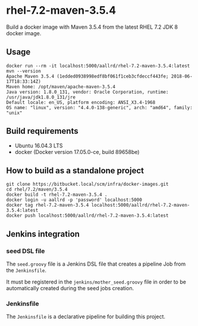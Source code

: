 # rhel-7.2-maven-3.5.4

Build a docker image with Maven 3.5.4 from the latest RHEL 7.2 JDK 8 docker image.

## Usage

```
docker run --rm -it localhost:5000/aallrd/rhel-7.2-maven-3.5.4:latest mvn --version
Apache Maven 3.5.4 (1edded0938998edf8bf061f1ceb3cfdeccf443fe; 2018-06-17T18:33:14Z)
Maven home: /opt/maven/apache-maven-3.5.4
Java version: 1.8.0_131, vendor: Oracle Corporation, runtime: /usr/java/jdk1.8.0_131/jre
Default locale: en_US, platform encoding: ANSI_X3.4-1968
OS name: "linux", version: "4.4.0-138-generic", arch: "amd64", family: "unix"
```

## Build requirements

- Ubuntu 16.04.3 LTS
- docker (Docker version 17.05.0-ce, build 89658be)

## How to build as a standalone project

```
git clone https://bitbucket.local/scm/infra/docker-images.git
cd rhel/7.2/maven/3.5.4
docker build -t rhel-7.2-maven-3.5.4 .
docker login -u aallrd -p 'password' localhost:5000
docker tag rhel-7.2-maven-3.5.4 localhost:5000/aallrd/rhel-7.2-maven-3.5.4:latest
docker push localhost:5000/aallrd/rhel-7.2-maven-3.5.4:latest
```

## Jenkins integration

### seed DSL file

The `seed.groovy` file is a Jenkins DSL file that creates a pipeline Job from the `Jenkinsfile`.

It must be registered in the `jenkins/mother_seed.groovy` file in order to be automatically created during the seed jobs creation. 

### Jenkinsfile

The `Jenkinsfile` is a declarative pipeline for building this project.
